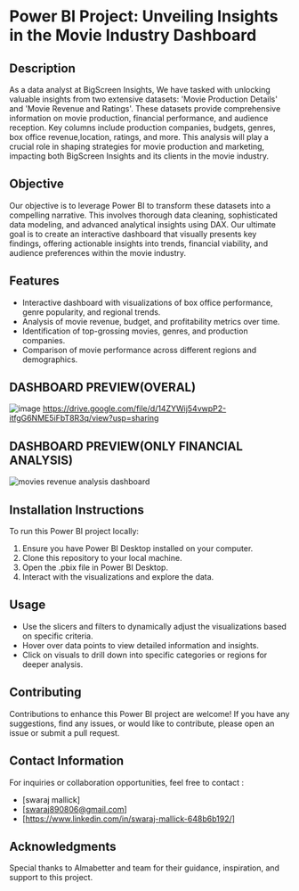 # Power BI Project: Unveiling Insights in the Movie Industry Dashboard
## Description
As a data analyst at BigScreen Insights, We have tasked with unlocking valuable insights from two extensive datasets: 'Movie Production Details' and 'Movie Revenue and Ratings'. These datasets provide comprehensive information on movie production, financial performance, and audience reception. Key columns include production companies, budgets, genres, box office revenue,location, ratings, and more. This analysis will play a crucial role in shaping strategies for movie production and marketing, impacting both BigScreen Insights and its clients in the movie industry.
## Objective
Our objective is to leverage Power BI to transform these datasets into a compelling narrative. This involves thorough data cleaning, sophisticated data modeling, and advanced analytical insights using DAX. Our ultimate goal is to create an interactive dashboard that visually presents key findings, offering actionable insights into trends, financial viability, and audience preferences within the movie industry.
## Features
- Interactive dashboard with visualizations of box office performance, genre popularity, and regional trends.
- Analysis of movie revenue, budget, and profitability metrics over time.
- Identification of top-grossing movies, genres, and production companies.
- Comparison of movie performance across different regions and demographics.
## DASHBOARD PREVIEW(OVERAL)
![image](https://github.com/swaraj890/Unveiling-Insights-in-the-Movie-Industry-Dashboard-PowerBi-/assets/135042121/a2b9274d-1dda-448d-b667-5236e948fcdf)
https://drive.google.com/file/d/14ZYWij54vwpP2-itfgG6NME5iFbT8R3q/view?usp=sharing
## DASHBOARD PREVIEW(ONLY FINANCIAL ANALYSIS)
![movies revenue analysis dashboard](https://github.com/swaraj890/Unveiling-Insights-in-the-Movie-Industry-Dashboard-PowerBi-/assets/135042121/e677547c-6c3b-411a-ad8f-26573b66adbd)
## Installation Instructions
To run this Power BI project locally:
1. Ensure you have Power BI Desktop installed on your computer.
2. Clone this repository to your local machine.
3. Open the .pbix file in Power BI Desktop.
4. Interact with the visualizations and explore the data.

## Usage
- Use the slicers and filters to dynamically adjust the visualizations based on specific criteria.
- Hover over data points to view detailed information and insights.
- Click on visuals to drill down into specific categories or regions for deeper analysis.
## Contributing
Contributions to enhance this Power BI project are welcome! If you have any suggestions, find any issues, or would like to contribute, please open an issue or submit a pull request.

## Contact Information
For inquiries or collaboration opportunities, feel free to contact :
- [swaraj mallick]
- [swaraj890806@gmail.com]
- [https://www.linkedin.com/in/swaraj-mallick-648b6b192/]

## Acknowledgments
Special thanks to Almabetter and team  for their guidance, inspiration, and support to this project.
